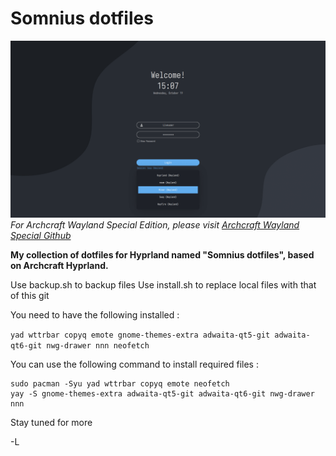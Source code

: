 # Somnius dotfiles

![Archcraft Wayland Special](https://github.com/archcraft-os/archcraft-wayland-special/raw/main/wayland.gif)
*For Archcraft Wayland Special Edition, please visit [Archcraft Wayland Special Github](https://github.com/archcraft-os/archcraft-wayland-special)*

**My collection of dotfiles for Hyprland named "Somnius dotfiles", based on Archcraft Hyprland.**

Use backup.sh to backup files
Use install.sh to replace local files with that of this git

You need to have the following installed :

`yad wttrbar copyq emote gnome-themes-extra adwaita-qt5-git adwaita-qt6-git nwg-drawer nnn neofetch`

You can use the following command to install required files :

```
sudo pacman -Syu yad wttrbar copyq emote neofetch
yay -S gnome-themes-extra adwaita-qt5-git adwaita-qt6-git nwg-drawer nnn
```

Stay tuned for more

-L